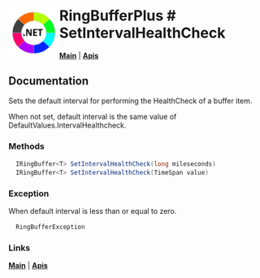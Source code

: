 # <img align="left" width="100" height="100" src="./images/icon.png"> RingBufferPlus #  SetIntervalHealthCheck

[**Main**](index.md#help) | 
[**Apis**](index.md#apis)

## Documentation
Sets the default interval for performing the HealthCheck of a buffer item.

When not set,  default interval is the same value of DefaultValues.IntervalHealthcheck.

### Methods

```csharp
  IRingBuffer<T> SetIntervalHealthCheck(long mileseconds)
  IRingBuffer<T> SetIntervalHealthCheck(TimeSpan value)
``` 

### Exception

When default interval is less than or equal to zero.

```csharp
  RingBufferException
``` 

### Links
[**Main**](index.md#help) | 
[**Apis**](index.md#apis)
